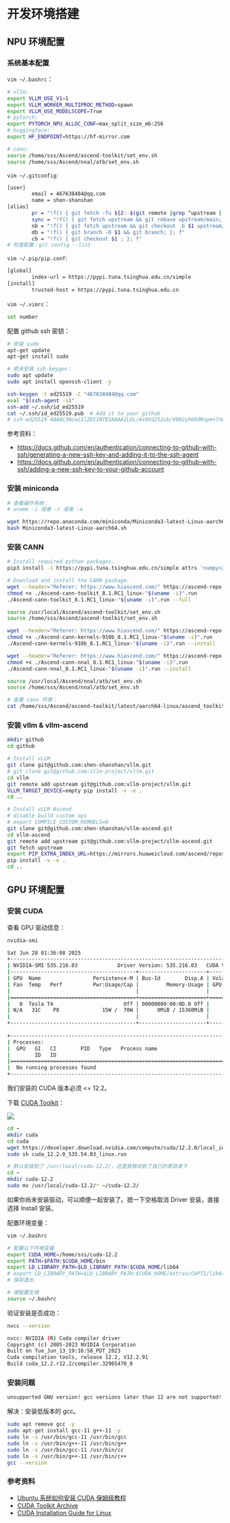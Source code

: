 # 开发环境搭建

## NPU 环境配置

### 系统基本配置

`vim ~/.bashrc`：

```bash
# vllm:
export VLLM_USE_V1=1
export VLLM_WORKER_MULTIPROC_METHOD=spawn
export VLLM_USE_MODELSCOPE=True
# pytorch:
export PYTORCH_NPU_ALLOC_CONF=max_split_size_mb:256
# huggingface:
export HF_ENDPOINT=https://hf-mirror.com

# cann:
source /home/sss/Ascend/ascend-toolkit/set_env.sh
source /home/sss/Ascend/nnal/atb/set_env.sh
```

`vim ~/.gitconfig`:

```bash
[user]
        email = 467638484@qq.com
        name = shen-shanshan
[alias]
        pr = "!f() { git fetch -fu ${2:-$(git remote |grep ^upstream || echo origin)} refs/pull/$1/head:pr/$1 && git checkout pr/$1; }; f"
        sync = "!f() { git fetch upstream && git rebase upstream/main; }; f"
        nb = "!f() { git fetch upstream && git checkout -b $1 upstream/main && git branch; }; f"
        db = "!f() { git branch -D $1 && git branch; }; f"
        cb = "!f() { git checkout $1 ; }; f"
# 检查配置：git config --list
```

`vim ~/.pip/pip.conf`:

```bash
[global]
        index-url = https://pypi.tuna.tsinghua.edu.cn/simple
[install]
        trusted-host = https://pypi.tuna.tsinghua.edu.cn
```

`vim ~/.vimrc`：

```bash
set number
```

配置 github ssh 密钥：

```bash
# 安装 sudo
apt-get update
apt-get install sudo

# 若未安装 ssh-keygen：
sudo apt update
sudo apt install openssh-client -y

ssh-keygen -t ed25519 -C "467638484@qq.com"
eval "$(ssh-agent -s)"
ssh-add ~/.ssh/id_ed25519
cat ~/.ssh/id_ed25519.pub  # Add it to your github
# ssh-ed25519 AAAAC3NzaC1lZDI1NTE5AAAAILGL/Ax0Xd252ub/V0N2y96RdNnpm+7nWSY2jbiqUvTT 467638484@qq.com
```

参考资料：

- https://docs.github.com/en/authentication/connecting-to-github-with-ssh/generating-a-new-ssh-key-and-adding-it-to-the-ssh-agent
- https://docs.github.com/en/authentication/connecting-to-github-with-ssh/adding-a-new-ssh-key-to-your-github-account

### 安装 miniconda

```bash
# 查看操作系统：
# uname -i 或者 -r 或者 -a

wget https://repo.anaconda.com/miniconda/Miniconda3-latest-Linux-aarch64.sh
bash Miniconda3-latest-Linux-aarch64.sh
```

### 安装 CANN

```bash
# Install required python packages.
pip3 install -i https://pypi.tuna.tsinghua.edu.cn/simple attrs 'numpy<2.0.0' decorator sympy cffi pyyaml pathlib2 psutil protobuf scipy requests absl-py wheel typing_extensions

# Download and install the CANN package.
wget --header="Referer: https://www.hiascend.com/" https://ascend-repo.obs.cn-east-2.myhuaweicloud.com/CANN/CANN%208.1.RC1/Ascend-cann-toolkit_8.1.RC1_linux-"$(uname -i)".run
chmod +x ./Ascend-cann-toolkit_8.1.RC1_linux-"$(uname -i)".run
./Ascend-cann-toolkit_8.1.RC1_linux-"$(uname -i)".run --full

source /usr/local/Ascend/ascend-toolkit/set_env.sh
source /home/sss/Ascend/ascend-toolkit/set_env.sh

wget --header="Referer: https://www.hiascend.com/" https://ascend-repo.obs.cn-east-2.myhuaweicloud.com/CANN/CANN%208.1.RC1/Ascend-cann-kernels-910b_8.1.RC1_linux-"$(uname -i)".run
chmod +x ./Ascend-cann-kernels-910b_8.1.RC1_linux-"$(uname -i)".run
./Ascend-cann-kernels-910b_8.1.RC1_linux-"$(uname -i)".run --install

wget --header="Referer: https://www.hiascend.com/" https://ascend-repo.obs.cn-east-2.myhuaweicloud.com/CANN/CANN%208.1.RC1/Ascend-cann-nnal_8.1.RC1_linux-"$(uname -i)".run
chmod +x ./Ascend-cann-nnal_8.1.RC1_linux-"$(uname -i)".run
./Ascend-cann-nnal_8.1.RC1_linux-"$(uname -i)".run --install

source /usr/local/Ascend/nnal/atb/set_env.sh
source /home/sss/Ascend/nnal/atb/set_env.sh

# 查看 cann 环境：
cat /home/sss/Ascend/ascend-toolkit/latest/aarch64-linux/ascend_toolkit_install.info
```

### 安装 vllm & vllm-ascend

```bash
mkdir github
cd github

# Install vLLM
git clone git@github.com:shen-shanshan/vllm.git
# git clone git@github.com:vllm-project/vllm.git
cd vllm
git remote add upstream git@github.com:vllm-project/vllm.git
VLLM_TARGET_DEVICE=empty pip install -v -e .
cd ..

# Install vLLM Ascend
# disable build custom ops
# export COMPILE_CUSTOM_KERNELS=0
git clone git@github.com:shen-shanshan/vllm-ascend.git
cd vllm-ascend
git remote add upstream git@github.com:vllm-project/vllm-ascend.git
git fetch upstream
export PIP_EXTRA_INDEX_URL=https://mirrors.huaweicloud.com/ascend/repos/pypi
pip install -v -e .
cd ..
```

## GPU 环境配置

### 安装 CUDA

查看 GPU 驱动信息：

```bash
nvidia-smi

Sat Jun 28 01:36:08 2025       
+---------------------------------------------------------------------------------------+
| NVIDIA-SMI 535.216.03             Driver Version: 535.216.03   CUDA Version: 12.2     |
|-----------------------------------------+----------------------+----------------------+
| GPU  Name                 Persistence-M | Bus-Id        Disp.A | Volatile Uncorr. ECC |
| Fan  Temp   Perf          Pwr:Usage/Cap |         Memory-Usage | GPU-Util  Compute M. |
|                                         |                      |               MIG M. |
|=========================================+======================+======================|
|   0  Tesla T4                       Off | 00000000:00:0D.0 Off |                    0 |
| N/A   31C    P8              15W /  70W |      0MiB / 15360MiB |      0%      Default |
|                                         |                      |                  N/A |
+-----------------------------------------+----------------------+----------------------+
                                                                                         
+---------------------------------------------------------------------------------------+
| Processes:                                                                            |
|  GPU   GI   CI        PID   Type   Process name                            GPU Memory |
|        ID   ID                                                             Usage      |
|=======================================================================================|
|  No running processes found                                                           |
+---------------------------------------------------------------------------------------+
```

我们安装的 CUDA 版本必须 <= 12.2。

下载 [CUDA Toolkit](https://developer.nvidia.com/cuda-toolkit-archive)：

![](./images/cuda_installation.png)

```bash
cd ~
mkdir cuda
cd cuda
wget https://developer.download.nvidia.com/compute/cuda/12.2.0/local_installers/cuda_12.2.0_535.54.03_linux.run
sudo sh cuda_12.2.0_535.54.03_linux.run

# 默认安装到了 /usr/local/cuda-12.2/，这里我移动到了自己的家目录下
cd ~
mkdir cuda-12.2
sudo mv /usr/local/cuda-12.2/* ~/cuda-12.2/
```

如果你尚未安装驱动，可以顺便一起安装了。摁一下空格取消 Driver 安装，直接选择 Install 安装。

配置环境变量：

```bash
vim ~/.bashrc

# 配置以下环境变量
export CUDA_HOME=/home/sss/cuda-12.2
export PATH=$PATH:$CUDA_HOME/bin
export LD_LIBRARY_PATH=$LD_LIBRARY_PATH:$CUDA_HOME/lib64
# export LD_LIBRARY_PATH=$LD_LIBRARY_PATH:$CUDA_HOME/extras/CUPTI/lib64
# 保存退出

# 使配置生效
source ~/.bashrc
```

验证安装是否成功：

```bash
nvcc --version

nvcc: NVIDIA (R) Cuda compiler driver
Copyright (c) 2005-2023 NVIDIA Corporation
Built on Tue_Jun_13_19:16:58_PDT_2023
Cuda compilation tools, release 12.2, V12.2.91
Build cuda_12.2.r12.2/compiler.32965470_0
```

### 安装问题

```bash
unsupported GNU version! gcc versions later than 12 are not supported! The nvcc flag '-allow-unsupported-compiler' can be used to override this version check; however, using an unsupported host compiler may cause compilation failure or incorrect run time execution. Use at your own risk.
```

解决：安装低版本的 gcc。

```bash
sudo apt remove gcc -y
sudo apt-get install gcc-11 g++-11 -y
sudo ln -s /usr/bin/gcc-11 /usr/bin/gcc
sudo ln -s /usr/bin/g++-11 /usr/bin/g++
sudo ln -s /usr/bin/gcc-11 /usr/bin/cc
sudo ln -s /usr/bin/g++-11 /usr/bin/c++
gcc --version
```

### 参考资料

- [Ubuntu 系统如何安装 CUDA 保姆级教程](https://blog.csdn.net/Sihang_Xie/article/details/127347139)
- [CUDA Toolkit Archive](https://developer.nvidia.com/cuda-toolkit-archive)
- [CUDA Installation Guide for Linux](https://docs.nvidia.com/cuda/cuda-installation-guide-linux/index.html)
